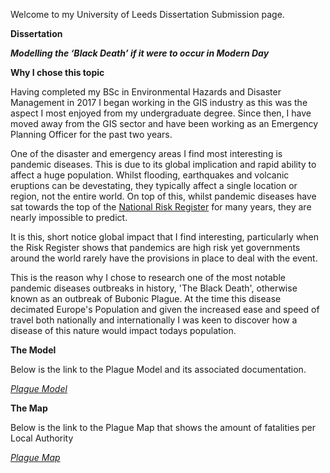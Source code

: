 Welcome to my University of Leeds Dissertation Submission page.

**Dissertation**

***Modelling the ‘Black Death’ if it were to occur in Modern Day***

**Why I chose this topic**

Having completed my BSc in Environmental Hazards and Disaster Management in 2017 I began working in the GIS industry as this was the 
aspect I most enjoyed from my undergraduate degree. 
Since then, I have  moved away from the GIS sector and have been working as an Emergency Planning Officer for the past two years.

One of the disaster and emergency areas I find most interesting is pandemic diseases. This is due to its global implication and rapid ability to affect a huge population. Whilst flooding, earthquakes and volcanic eruptions can be devestating, they typically affect a single location or region, not the entire world. 
On top of this, whilst pandemic diseases have sat towards the top of the [National Risk Register](https://assets.publishing.service.gov.uk/government/uploads/system/uploads/attachment_data/file/61934/national_risk_register.pdf) for many years, they are nearly impossible to predict.

It is this, short notice global impact that I find interesting, particularly when the Risk Register shows that pandemics are high risk yet governments around the world rarely have the provisions in place to deal with the event.

This is the reason why I chose to research one of the most notable pandemic diseases outbreaks in history, 'The Black Death', otherwise known as an outbreak of Bubonic Plague. At the time this disease decimated Europe's Population and given the increased ease and speed of travel both nationally and internationally I was keen to discover how a disease of this nature would impact todays population. 

**The Model**

Below is the link to the Plague Model and its associated documentation. 

*[Plague Model](https://daisymay55.github.io/plague_model.html)*

**The Map**

Below is the link to the Plague Map that shows the amount of fatalities per Local Authority

*[Plague Map](https://github.com/Daisymay55/Daisymay55.github.io/blob/master/Plague%20Fatality%20Map-2.pdf)*
